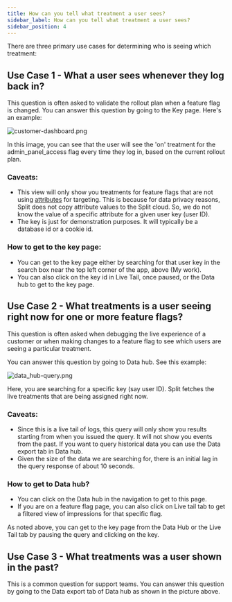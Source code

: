 ```yaml
---
title: How can you tell what treatment a user sees?
sidebar_label: How can you tell what treatment a user sees?
sidebar_position: 4
---
```


<p>
  <button hidden style={{borderRadius:'8px', border:'1px', fontFamily:'Courier New', fontWeight:'800', textAlign:'left'}}> help.split.io link: https://help.split.io/hc/en-us/articles/360047489331-How-can-you-tell-what-treatment-a-user-sees </button>
</p>

There are three primary use cases for determining who is seeing which treatment:

## Use Case 1 - What a user sees whenever they log back in?

This question is often asked to validate the rollout plan when a feature flag is changed. You can answer this question by going to the Key page.  Here's an example:

![customer-dashboard.png](https://help.split.io/hc/article_attachments/15872105262861)

In this image, you can see that the user will see the 'on' treatment for the admin_panel_access flag every time they log in, based on the current rollout plan.

### Caveats:

* This view will only show you treatments for feature flags that are not using [attributes](/docs/feature-management-experimentation/feature-management/target-with-custom-attributes) for targeting. This is because for data privacy reasons, Split does not copy attribute values to the Split cloud. So, we do not know the value of a specific attribute for a given user key (user ID).
* The key is just for demonstration purposes. It will typically be a database id or a cookie id.

### How to get to the key page:

* You can get to the key page either by searching for that user key in the search box near the top left corner of the app, above (My work).
* You can also click on the key id in Live Tail, once paused, or the Data hub to get to the key page. 

## Use Case 2 - What treatments is a user seeing right now for one or more feature flags?

This question is often asked when debugging the live experience of a customer or when making changes to a feature flag to see which users are seeing a particular treatment.

You can answer this question by going to Data hub. See this example:

![data_hub-query.png](https://help.split.io/hc/article_attachments/15872511625229)

Here, you are searching for a specific key (say user ID).  Split fetches the live treatments that are being assigned right now.

### Caveats:

* Since this is a live tail of logs, this query will only show you results starting from when you issued the query. It will not show you events from the past. If you want to query historical data you can use the Data export tab in Data hub.
* Given the size of the data we are searching for, there is an initial lag in the query response of about 10 seconds.

### How to get to Data hub?

* You can click on the Data hub in the navigation to get to this page.
* If you are on a feature flag page, you can also click on Live tail tab to get a filtered view of impressions for that specific flag.

As noted above, you can get to the key page from the Data Hub or the Live Tail tab by pausing the query and clicking on the key.

## Use Case 3 - What treatments was a user shown in the past?

This is a common question for support teams. You can answer this question by going to the Data export tab of Data hub as shown in the picture above.